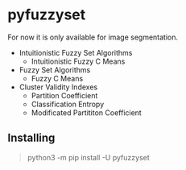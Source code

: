 # pyfuzzyset
For now it is only available for image segmentation.

- Intuitionistic Fuzzy Set Algorithms
   - Intuitionistic Fuzzy C Means
- Fuzzy Set Algorithms
   - Fuzzy C Means
- Cluster Validity Indexes
   - Partition Coefficient
   - Classification Entropy
   - Modificated Partititon Coefficient

## Installing
>python3 -m pip install -U pyfuzzyset
